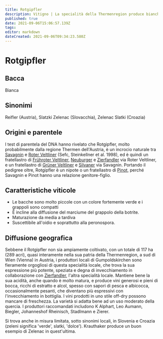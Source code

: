 ```yaml
---
title: Rotgipfler
description: Vitigno | La specialità della Thermenregion produce bianchi potenti di solitoin blend con Zierfandler.
published: true
date: 2021-09-06T15:06:57.139Z
tags: 
editor: markdown
dateCreated: 2021-09-06T09:34:23.580Z
---
```


# Rotgipfler

## Bacca
Bianca

## Sinonimi
Reifler (Austria), Slatzki Zelenac (Slovacchia), Zelenac Slatki (Croazia)


## Origini e parentele
I test di parentela del DNA hanno rivelato che Rotgipfler, molto probabilmente dalla regione Thermen dell'Austria, è un incrocio naturale tra [Savagnin](/vitigni/bacca-bianca/savagnin) e [Roter Veltliner](/vitigni/bacca-bianca/roter-veltliner) (Sefc, Steinkellner et al. 1998), ed è quindi un fratellastro di [Frühroter Veltliner](/vitigni/bacca-bianca/fruhroter-veltliner), [Neuburger](/vitigni/bacca-bianca/neuburger) e [Zierfandler](/vitigni/bacca-bianca/zierfandler) via Roter Veltliner, e un fratellastro di [Grüner Veltliner](/vitigni/bacca-bianca/gruner-veltliner) e [Silvaner](/vitigni/bacca-bianca/silvaner) via Savagnin. Portando il pedigree oltre, Rotgipfler è un nipote o un fratellastro di [Pinot](/vitigni/Francia/pinot), perché Savagnin e Pinot hanno una relazione genitore-figlio.

## Caratteristiche viticole

- Le bacche sono molto piccole con un colore fortemente verde e i grappoli sono compatti
- È incline alla diffusione del marciume del grappolo della botrite.
- Maturazione da media a tardiva 
- Suscettibile all'oidio e soprattutto alla peronospora.

## Diffusione geografica

Sebbene il Rotgipfler non sia ampiamente coltivato, con un totale di 117 ha (289 acri), quasi interamente nella sua patria della Thermenregion, a sud di Wien (Vienna) in Austria, i produttori locali di Gumpoldskirchen sono fieramente orgogliosi di questa specialità locale, che trova la sua espressione più potente, speziata e degna di invecchiamento in collaborazione con [Zierfandler](/vitigni/bacca-bianca/zierfandler), l'altra specialità locale. Mantiene bene la sua acidità, anche quando è molto matura, e produce vini generosi e pieni di bocca, ricchi di estratto e alcol, spesso con sapori di pesca e albicocca, occasionalmente pesanti, che diventano più espressivi con l'invecchiamento in bottiglia. I vini prodotti in uno stile off-dry possono mancare di freschezza. La varietà si adatta bene ad un uso moderato della quercia. I produttori raccomandati includono K Alphart, Leo Aumann, Biegler, Johanneshof Rheinisch, Stadlmann e Zierer.

Si trova anche in misura limitata, sotto sinonimi locali, in Slovenia e Croazia (zeleni significa 'verde', slatki, 'dolce'). Krauthaker produce un buon esempio di Zelenac in quest'ultima.



